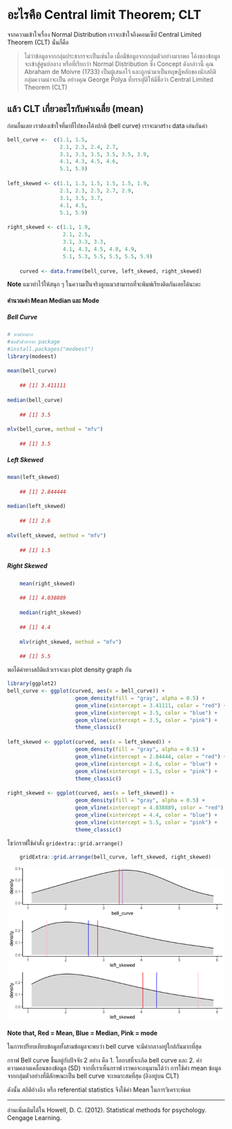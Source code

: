 # อะไรคือ Central limit Theorem; CLT

จากความเข้าใจเรื่อง Normal Distribution เราจะเข้าใจถึงคอนเซ็ป Central Limited Theorem (CLT) นั่นก็คือ

> ไม่ว่าข้อมูลจากกลุ่มประชากรจะเป็นเช่นใด เมื่อมีข้อมูลจากกลุ่มตัวอย่างมากพอ โค้งของข้อมูลจะเข้าสู่ศูนย์กลาง หรือที่เรียกว่า Normal Distribution 
> ซึ่ง Concept ดังกล่าวนี้ คุณ Abraham de Moivre (1733) เป็นผู้เสนอไว้ และถูกนำมาเป็นทฤษฎีหลักของนักสถิติกลุ่มความน่าจะเป็น อย่างคุณ George Polya ที่บรรญัติให้มีชื่อว่า Central Limited Theorem (CLT)

## แล้ว CLT เกี่ยวอะไรกับค่าเฉลี่ย (mean)

ก่อนอื่นเลย เราต้องเข้าใจที่มาที่ไปของโค้งปกติ (bell curve) เราจะมาสร้าง data เล่นกันค่า

``` r
bell_curve <-  c(1.1, 1.5,
                 2.1, 2.3, 2.4, 2.7, 
                 3.1, 3.3, 3.5, 3.5, 3.5, 3.9,
                 4.1, 4.3, 4.5, 4.6,
                 5.1, 5.9)

left_skewed <- c(1.1, 1.3, 1.5, 1.5, 1.5, 1.9,
                 2.1, 2.3, 2.5, 2.7, 2.9,
                 3.1, 3.5, 3.7,
                 4.1, 4.5,
                 5.1, 5.9)

right_skewed <- c(1.1, 1.9,
                  2.1, 2.5,
                  3.1, 3.3, 3.3,
                  4.1, 4.3, 4.5, 4.8, 4.9,
                  5.1, 5.3, 5.5, 5.5, 5.5, 5.9)

    curved <- data.frame(bell_curve, left_skewed, right_skewed)
```

**Note** แมวทำไว้ให้สนุก ๆ ในความเป็นจริงลูกแมวสามารถที่จะพิมพ์เรียงติดกันเลยได้นะคะ

#### คำนวณค่า Mean Median และ Mode

##### Bell Curve

``` r
# หาค่ากลาง
#ขอตัวช่วยจาก package
#install.packages("modeest")
library(modeest)

mean(bell_curve)

    ## [1] 3.411111

median(bell_curve)

    ## [1] 3.5

mlv(bell_curve, method = "mfv")

    ## [1] 3.5
```


##### Left Skewed

``` r
mean(left_skewed)

    ## [1] 2.844444

median(left_skewed)

    ## [1] 2.6

mlv(left_skewed, method = "mfv")

    ## [1] 1.5
```


##### Right Skewed

``` r
    mean(right_skewed)

    ## [1] 4.038889

    median(right_skewed)

    ## [1] 4.4

    mlv(right_skewed, method = "mfv")

    ## [1] 5.5
```

พอได้ค่าทางสถิติแล้วเราจะมา plot density graph กัน

``` r
library(ggplot2)
bell_curve <- ggplot(curved, aes(x = bell_curve)) +
                      geom_density(fill = "gray", alpha = 0.5) +
                      geom_vline(xintercept = 3.41111, color = "red") +
                      geom_vline(xintercept = 3.5, color = "blue") +
                      geom_vline(xintercept = 3.5, color = "pink") +
                      theme_classic()

left_skewed <- ggplot(curved, aes(x = left_skewed)) +
                      geom_density(fill = "gray", alpha = 0.5) +
                      geom_vline(xintercept = 2.84444, color = "red") +
                      geom_vline(xintercept = 2.6, color = "blue") +
                      geom_vline(xintercept = 1.5, color = "pink") +
                      theme_classic()

right_skewed <- ggplot(curved, aes(x = left_skewed)) +
                      geom_density(fill = "gray", alpha = 0.5) +
                      geom_vline(xintercept = 4.038889, color = "red") +
                      geom_vline(xintercept = 4.4, color = "blue") +
                      geom_vline(xintercept = 5.5, color = "pink") +
                      theme_classic()
```


โชว์กราฟใช้คำสั่ง `gridextra::grid.arrange()`

``` r
    gridExtra::grid.arrange(bell_curve, left_skewed, right_skewed)
```

![](docs/CLT_files/figure-markdown_strict/unnamed-chunk-6-1.png)

**Note that, Red = Mean, Blue = Median, Pink = mode**

ในการเปรียบเทียบข้อมูลทั้งสามข้อมูลจะพบว่า bell curve จะมีค่ากลางอยู่ใกล้กันมากที่สุด

กราฟ Bell curve ขึ้นอยู่กับปัจจัย 2 อย่าง คือ 
    1. โอกาสที่จะเกิด bell curve และ 
    2. ค่าความคลาดเคลื่อนของข้อมูล (SD) 
จากที่เราเห็นกราฟ เราพอจะอนุมานได้ว่า การใช้ค่า mean ข้อมูลจากกลุ่มตัวอย่างที่มีลักษณะเป็น bell curve จะเหมาะสมที่สุด (อิงอยู่บน CLT)

ดังนั้น สถิติอ้างอิง หรือ referential statistics จึงใช้ค่า Mean ในการวิเคราะห์ผล


_____________________
อ่านเพิ่มเติมได้ใน Howell, D. C. (2012). Statistical methods for psychology. Cengage Learning.

